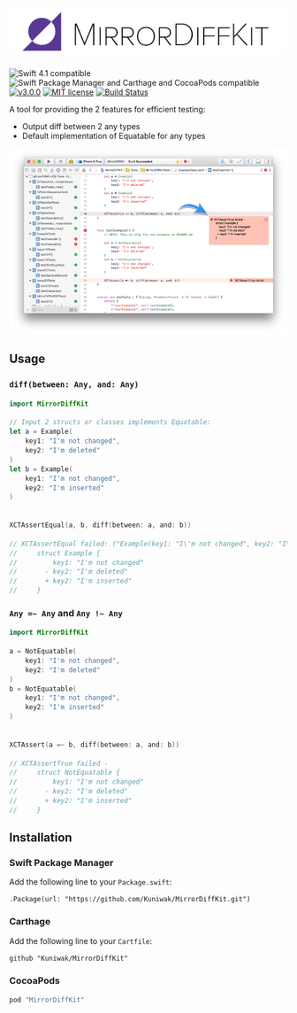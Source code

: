 ![MirrorDiffKit](https://raw.githubusercontent.com/Kuniwak/MirrorDiffKit/master/Documentation/Images/logo.png)
=============

![Swift 4.1 compatible](https://img.shields.io/badge/Swift%20version-4.1-green.svg)
![Swift Package Manager and Carthage and CocoaPods compatible](https://img.shields.io/badge/SPM%20%7C%20Carthage%20%7C%20CocoaPods-compatible-green.svg)
[![v3.0.0](https://img.shields.io/badge/version-3.0.0-blue.svg)](https://github.com/Kuniwak/MirrorDiffKit/releases)
[![MIT license](https://img.shields.io/badge/lisence-MIT-yellow.svg)](https://github.com/Kuniwak/MirrorDiffKit/blob/master/LICENSE)
[![Build Status](https://www.bitrise.io/app/94e8fe199a9a670b/status.svg?token=XaNhf80F5x3pimGVlyPb-w&branch=master)](https://www.bitrise.io/app/94e8fe199a9a670b)


A tool for providing the 2 features for efficient testing:

- Output diff between 2 any types
- Default implementation of Equatable for any types


![](./Documentation/Images/XcodePreview.png)



Usage
-----

### `diff(between: Any, and: Any)`

```swift
import MirrorDiffKit

// Input 2 structs or classes implements Equatable:
let a = Example(
    key1: "I'm not changed",
    key2: "I'm deleted"
)
let b = Example(
    key1: "I'm not changed",
    key2: "I'm inserted"
)


XCTAssertEqual(a, b, diff(between: a, and: b))

// XCTAssertEqual failed: ("Example(key1: "I\'m not changed", key2: "I\'m deleted")") is not equal to ("Example(key1: "I\'m not changed", key2: "I\'m inserted")") - 
//     struct Example {
//         key1: "I'm not changed"
//       - key2: "I'm deleted"
//       + key2: "I'm inserted"
//     }
```


### `Any =~ Any` and `Any !~ Any`

```swift
import MirrorDiffKit

a = NotEquatable(
    key1: "I'm not changed",
    key2: "I'm deleted"
)
b = NotEquatable(
    key1: "I'm not changed",
    key2: "I'm inserted"
)


XCTAssert(a =~ b, diff(between: a, and: b))

// XCTAssertTrue failed - 
//     struct NotEquatable {
//         key1: "I'm not changed"
//       - key2: "I'm deleted"
//       + key2: "I'm inserted"
//     }
```


Installation
------------
### Swift Package Manager

Add the following line to your `Package.swift`:


```
.Package(url: "https://github.com/Kuniwak/MirrorDiffKit.git")
```



### Carthage

Add the following line to your `Cartfile`:

```
github "Kuniwak/MirrorDiffKit"
```



### CocoaPods

```ruby
pod "MirrorDiffKit"
```
